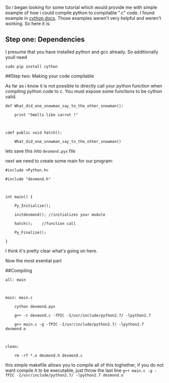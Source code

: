 So i began looking for some tutorial which would provide me with simple example of how i could compile python to compilable ".c" code.
I found example in [cython docs](http://docs.cython.org/src/userguide/external_C_code.html). Those examples weren't very helpful and weren't working.
So here it is:

## Step one: Dependencies

I presume that you have installed python and gcc already.
So additionally youll need 
```
sudo pip install cython
```

##Step two: Making your code compilable

As far as i know it is not possible to directly call your python function when compiling python code to c.
You must expose some functions to be cython valid.

```
def What_did_one_snowman_say_to_the_other_snowman():

	print "Smells like carrot !"



cdef public void hatch():

	What_did_one_snowman_say_to_the_other_snowman()
```

lets save this into `desmond.pyx` file

next we need to create some main for our program:

```
#include <Python.h>

#include "desmond.h"



int main() {

    Py_Initialize(); 

    initdesmond(); //initializes your module

    hatch();	//function call

    Py_Finalize(); 

}

```

I think it's pretty clear what's going on here.

Now the most esential part

##Compiling

```
all: main 



main: main.c 

	cython desmond.pyx 

	g++ -c desmond.c -fPIC -I/usr/include/python2.7/ -lpython2.7 

	g++ main.c -g -fPIC -I/usr/include/python2.7/ -lpython2.7 desmond.o



clean: 

	rm -rf *.o desmond.h desmond.c
```
this simple makefile allows you to compile all of this toghether, if you do not want compile it to be executable, just throw the last line `g++ main.c -g -fPIC -I/usr/include/python2.7/ -lpython2.7 desmond.o`


